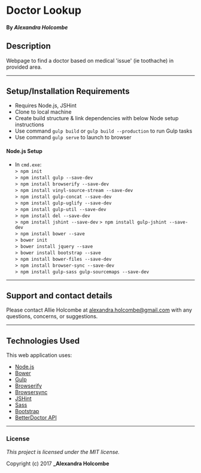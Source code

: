 # Doctor Lookup

#### By _**Alexandra Holcombe**_

## Description
Webpage to find a doctor based on medical 'issue' (ie toothache) in provided area.

***
## Setup/Installation Requirements
* Requires Node.js, JSHint
* Clone to local machine
* Create build structure & link dependencies with below Node setup instructions
* Use command `gulp build` or `gulp build --production` to run Gulp tasks
* Use command `gulp serve` to launch to browser

#### Node.js Setup
* In `cmd.exe`:  
`> npm init`  
`> npm install gulp --save-dev`  
`> npm install browserify --save-dev`  
`> npm install vinyl-source-stream --save-dev`  
`> npm install gulp-concat --save-dev`  
`> npm install gulp-uglify --save-dev`  
`> npm install gulp-util --save-dev`  
`> npm install del --save-dev`  
`> npm install jshint --save-dev`
`> npm install gulp-jshint --save-dev`  
`> npm install bower --save`  
`> bower init`  
`> bower install jquery --save`  
`> bower install bootstrap --save`  
`> npm install bower-files --save-dev`  
`> npm install browser-sync --save-dev`  
`> npm install gulp-sass gulp-sourcemaps --save-dev`  

***

## Support and contact details

Please contact Allie Holcombe at alexandra.holcombe@gmail.com with any questions, concerns, or suggestions.

***

## Technologies Used

This web application uses:
* [Node.js](https://nodejs.org/en/)
* [Bower](https://bower.io/)
* [Gulp](http://gulpjs.com/)
* [Browserify](http://browserify.org/)
* [Browsersync](https://www.browsersync.io/)
* [JSHint](http://jshint.com/)
* [Sass](http://sass-lang.com/)
* [Bootstrap](http://getbootstrap.com/)
* [BetterDoctor API](https://developer.betterdoctor.com/)

***

### License

*This project is licensed under the MIT license.*

Copyright (c) 2017 **_Alexandra Holcombe**
